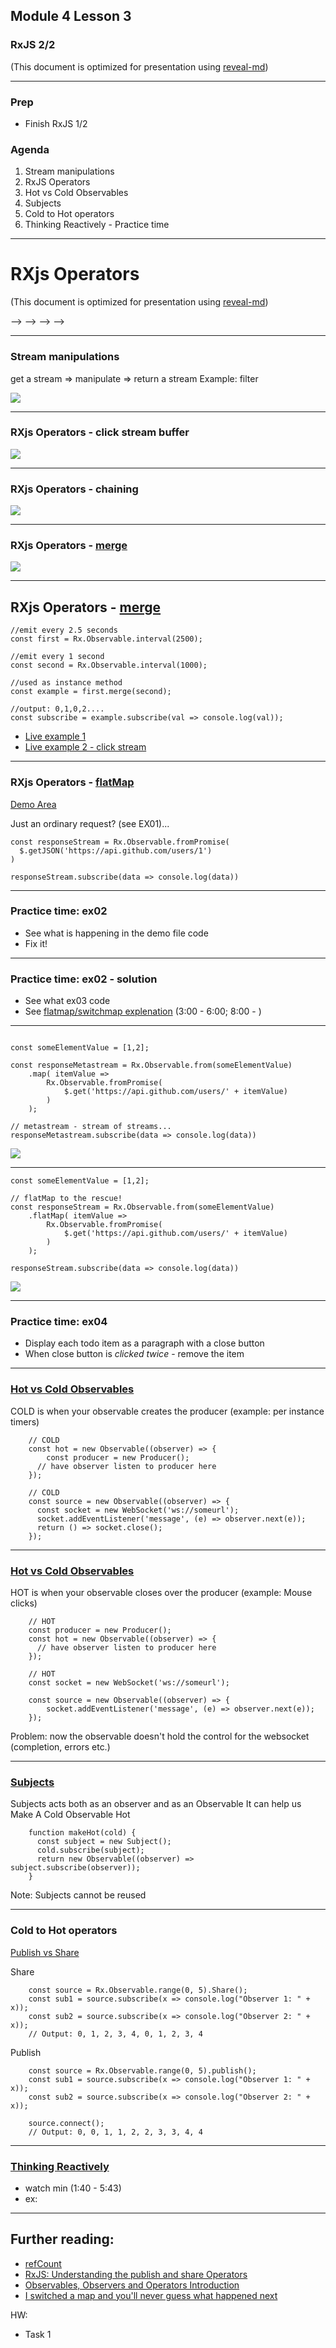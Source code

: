 ## Module 4 Lesson 3
### RxJS 2/2
(This document is optimized for presentation using [reveal-md](https://github.com/webpro/reveal-md))

---

### Prep
* Finish RxJS 1/2

### Agenda
1. Stream manipulations
2. RxJS Operators
3. Hot vs Cold Observables
4. Subjects
5. Cold to Hot operators
6. Thinking Reactively - Practice time

---
# RXjs Operators

(This document is optimized for presentation using [reveal-md](https://github.com/webpro/reveal-md))

<!-- --- -->

<!-- # Overview -->
<!-- RXjs Operators may be confusing. let's review some of them to understand the logic behind it. -->

<!-- ## Goals -->
<!-- * Understanding stream manipulations -->
<!-- <!--.element: class="fragment"--> -->
<!-- * merge -->
<!-- <!--.element: class="fragment"--> -->
<!-- * flatMap -->
<!-- <!--.element: class="fragment"--> -->
<!-- * Cold to Hot Observable operators -->
<!-- <!--.element: class="fragment"--> -->

---

### Stream manipulations
get a stream => manipulate => return a stream
Example: filter
<div>
    <img src="./assets/filter.png" style="max-height:60vh">
</div>

---

### RXjs Operators - click stream buffer

<div>
    <img src="./assets/buffer.png" style="max-height:60vh">
</div>


---

### RXjs Operators - chaining

<div>
    <img src="./assets/multi-click-marble-diagram.png" style="max-height:80vh">
</div>

---

### RXjs Operators - [merge](https://www.learnrxjs.io/operators/combination/merge.html)
<div>
    <img src="./assets/merge.png" style="max-height:60vh">
</div>

---

## RXjs Operators - [merge](https://www.learnrxjs.io/operators/combination/merge.html)
```
//emit every 2.5 seconds
const first = Rx.Observable.interval(2500);

//emit every 1 second
const second = Rx.Observable.interval(1000);

//used as instance method
const example = first.merge(second);

//output: 0,1,0,2....
const subscribe = example.subscribe(val => console.log(val));

```
* [Live example 1](http://jsbin.com/wuwujokaqu/1/edit?js,console)
* [Live example 2 - click stream](http://jsfiddle.net/staltz/4gGgs/27/)

---

### RXjs Operators - [flatMap](https://www.learnrxjs.io/operators/combination/merge.html)
[Demo Area](https://jsbin.com/xixirof/edit?html,js,console)

Just an ordinary request? (see EX01)...
```
const responseStream = Rx.Observable.fromPromise(
  $.getJSON('https://api.github.com/users/1')
)

responseStream.subscribe(data => console.log(data))
```
---

### Practice time: ex02
* See what is happening in the demo file code
* Fix it!

---

### Practice time: ex02 - solution
* See what ex03 code
* See [flatmap/switchmap explenation](https://www.youtube.com/watch?v=rUZ9CjcaCEw) (3:00 - 6:00; 8:00 - )

---

```

const someElementValue = [1,2];

const responseMetastream = Rx.Observable.from(someElementValue)
    .map( itemValue =>
        Rx.Observable.fromPromise(
            $.get('https://api.github.com/users/' + itemValue)
        )
    );

// metastream - stream of streams...
responseMetastream.subscribe(data => console.log(data))

```
<div>
    <img src="./assets/metastream.png" style="max-height:50vh">
</div>
<!-- .element: class="fragment" -->

---

```
const someElementValue = [1,2];

// flatMap to the rescue!
const responseStream = Rx.Observable.from(someElementValue)
    .flatMap( itemValue =>
        Rx.Observable.fromPromise(
            $.get('https://api.github.com/users/' + itemValue)
        )
    );

responseStream.subscribe(data => console.log(data))
```

<div>
    <img src="./assets/flatmap.png">
</div>
<!-- .element: class="fragment" -->

---
### Practice time: ex04
* Display each todo item as a paragraph with a close button
* When close button is *clicked twice* - remove the item

---

### [Hot vs Cold Observables](https://medium.com/@benlesh/hot-vs-cold-observables-f8094ed53339)

COLD is when your observable creates the producer
(example: per instance timers)
```
    // COLD
    const hot = new Observable((observer) => {
        const producer = new Producer();
      // have observer listen to producer here
    });
```
```
    // COLD
    const source = new Observable((observer) => {
      const socket = new WebSocket('ws://someurl');
      socket.addEventListener('message', (e) => observer.next(e));
      return () => socket.close();
    });
```

---

### [Hot vs Cold Observables](https://medium.com/@benlesh/hot-vs-cold-observables-f8094ed53339)

HOT is when your observable closes over the producer
(example: Mouse clicks)
```
    // HOT
    const producer = new Producer();
    const hot = new Observable((observer) => {
      // have observer listen to producer here
    });
```
```
    // HOT
    const socket = new WebSocket('ws://someurl');

    const source = new Observable((observer) => {
        socket.addEventListener('message', (e) => observer.next(e));
    });
```
Problem: now the observable doesn't hold the control for the websocket (completion, errors etc.)

---

### [Subjects](http://reactivex.io/documentation/subject.html)
Subjects acts both as an observer and as an Observable
It can help us Make A Cold Observable Hot

```
    function makeHot(cold) {
      const subject = new Subject();
      cold.subscribe(subject);
      return new Observable((observer) => subject.subscribe(observer));
    }
```
Note: Subjects cannot be reused

---

### Cold to Hot operators
[Publish vs Share](https://stackoverflow.com/questions/30696262/difference-between-share-and-publish-refcount)

Share
```
    const source = Rx.Observable.range(0, 5).Share();
    const sub1 = source.subscribe(x => console.log("Observer 1: " + x));
    const sub2 = source.subscribe(x => console.log("Observer 2: " + x));
    // Output: 0, 1, 2, 3, 4, 0, 1, 2, 3, 4
```

Publish
```
    const source = Rx.Observable.range(0, 5).publish();
    const sub1 = source.subscribe(x => console.log("Observer 1: " + x));
    const sub2 = source.subscribe(x => console.log("Observer 2: " + x));

    source.connect();
    // Output: 0, 0, 1, 1, 2, 2, 3, 3, 4, 4
```

---
### [Thinking Reactively](https://www.youtube.com/watch?v=3LKMwkuK0ZE&t=385s)
* watch min (1:40 - 5:43)
* ex:

---

## Further reading:
* [refCount](https://blog.angularindepth.com/rxjs-how-to-use-refcount-73a0c6619a4e)
* [RxJS: Understanding the publish and share Operators](https://blog.angularindepth.com/rxjs-understanding-the-publish-and-share-operators-16ea2f446635)
* [Observables, Observers and Operators Introduction](https://toddmotto.com/rxjs-observables-observers-operators)
* [I switched a map and you'll never guess what happened next](https://www.youtube.com/watch?v=rUZ9CjcaCEw)

HW:
* Task 1
